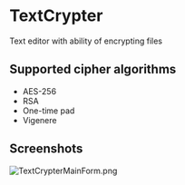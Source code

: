 # TextCrypter #

Text editor with ability of encrypting files

## Supported cipher algorithms ##
* AES-256
* RSA
* One-time pad
* Vigenere

## Screenshots ##

![TextCrypterMainForm.png](https://bitbucket.org/repo/z8XKxLR/images/662200062-TextCrypterMainForm.png)